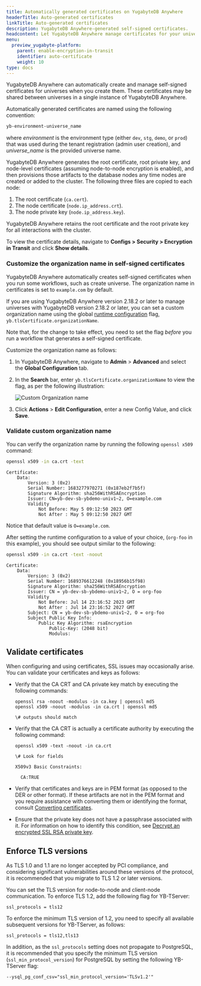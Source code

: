 ```yaml
---
title: Automatically generated certificates on YugabyteDB Anywhere
headerTitle: Auto-generated certificates
linkTitle: Auto-generated certificates
description: YugabyteDB Anywhere-generated self-signed certificates.
headcontent: Let YugabyteDB Anywhere manage certificates for your universe
menu:
  preview_yugabyte-platform:
    parent: enable-encryption-in-transit
    identifier: auto-certificate
    weight: 10
type: docs
---
```


YugabyteDB Anywhere can automatically create and manage self-signed certificates for universes when you create them. These certificates may be shared between universes in a single instance of YugabyteDB Anywhere.

Automatically generated certificates are named using the following convention:

```sh
yb-environment-universe_name
```

where *environment* is the environment type (either `dev`, `stg`, `demo`, or `prod`) that was used during the tenant registration (admin user creation), and *universe_name* is the provided universe name.

YugabyteDB Anywhere generates the root certificate, root private key, and node-level certificates (assuming node-to-node encryption is enabled), and then provisions those artifacts to the database nodes any time nodes are created or added to the cluster. The following three files are copied to each node:

1. The root certificate (`ca.cert`).
1. The node certificate (`node.ip_address.crt`).
1. The node private key (`node.ip_address.key`).

YugabyteDB Anywhere retains the root certificate and the root private key for all interactions with the cluster.

To view the certificate details, navigate to **Configs > Security > Encryption in Transit** and click **Show details**.

### Customize the organization name in self-signed certificates

YugabyteDB Anywhere automatically creates self-signed certificates when you run some workflows, such as create universe. The organization name in certificates is set to `example.com` by default.

If you are using YugabyteDB Anywhere version 2.18.2 or later to manage universes with YugabyteDB version 2.18.2 or later, you can set a custom organization name using the global [runtime configuration](../../../administer-yugabyte-platform/manage-runtime-config/) flag, `yb.tlsCertificate.organizationName`.

Note that, for the change to take effect, you need to set the flag _before_ you run a workflow that generates a self-signed certificate.

Customize the organization name as follows:

1. In YugabyteDB Anywhere, navigate to **Admin** > **Advanced** and select the **Global Configuration** tab.
1. In the **Search** bar, enter `yb.tlsCertificate.organizationName` to view the flag, as per the following illustration:

    ![Custom Organization name](/images/yp/encryption-in-transit/custom-org-name.png)

1. Click **Actions** > **Edit Configuration**, enter a new Config Value, and click **Save**.

### Validate custom organization name

You can verify the organization name by running the following `openssl x509` command:

```sh
openssl x509 -in ca.crt -text
```

```output {hl_lines=[6]}
Certificate:
    Data:
        Version: 3 (0x2)
        Serial Number: 1683277970271 (0x187eb2f7b5f)
        Signature Algorithm: sha256WithRSAEncryption
        Issuer: CN=yb-dev-sb-ybdemo-univ1~2, O=example.com
        Validity
            Not Before: May 5 09:12:50 2023 GMT
            Not After : May 5 09:12:50 2027 GMT
```

Notice that default value is `O=example.com`.

After setting the runtime configuration to a value of your choice, (`org-foo` in this example), you should see output similar to the following:

```sh
openssl x509 -in ca.crt -text -noout
```

```output
Certificate:
    Data:
        Version: 3 (0x2)
        Serial Number: 1689376612248 (0x18956b15f98)
        Signature Algorithm: sha256WithRSAEncryption
        Issuer: CN = yb-dev-sb-ybdemo-univ1~2, O = org-foo
        Validity
            Not Before: Jul 14 23:16:52 2023 GMT
            Not After : Jul 14 23:16:52 2027 GMT
        Subject: CN = yb-dev-sb-ybdemo-univ1~2, O = org-foo
        Subject Public Key Info:
            Public Key Algorithm: rsaEncryption
                Public-Key: (2048 bit)
                Modulus:
```

## Validate certificates

When configuring and using certificates, SSL issues may occasionally arise. You can validate your certificates and keys as follows:

- Verify that the CA CRT and CA private key match by executing the following commands:

    ```shell
    openssl rsa -noout -modulus -in ca.key | openssl md5
    openssl x509 -noout -modulus -in ca.crt | openssl md5

    \# outputs should match
    ```

- Verify that the CA CRT is actually a certificate authority by executing the following command:

    ```shell
    openssl x509 -text -noout -in ca.crt

    \# Look for fields

    X509v3 Basic Constraints:

      CA:TRUE
    ```

- Verify that certificates and keys are in PEM format (as opposed to the DER or other format). If these artifacts are not in the PEM format and you require assistance with converting them or identifying the format, consult [Converting certificates](https://support.globalsign.com/ssl/ssl-certificates-installation/converting-certificates-openssl).

- Ensure that the private key does not have a passphrase associated with it. For information on how to identify this condition, see [Decrypt an encrypted SSL RSA private key](https://techjourney.net/how-to-decrypt-an-enrypted-ssl-rsa-private-key-pem-key/).

## Enforce TLS versions

As TLS 1.0 and 1.1 are no longer accepted by PCI compliance, and considering significant vulnerabilities around these versions of the protocol, it is recommended that you migrate to TLS 1.2 or later versions.

You can set the TLS version for node-to-node and client-node communication. To enforce TLS 1.2, add the following flag for YB-TServer:

```shell
ssl_protocols = tls12
```

To enforce the minimum TLS version of 1.2, you need to specify all available subsequent versions for YB-TServer, as follows:

```shell
ssl_protocols = tls12,tls13
```

In addition, as the `ssl_protocols` setting does not propagate to PostgreSQL, it is recommended that you specify the minimum TLS version (`ssl_min_protocol_version`) for PostgreSQL by setting the following YB-TServer flag:

```shell
--ysql_pg_conf_csv="ssl_min_protocol_version='TLSv1.2'"
```

